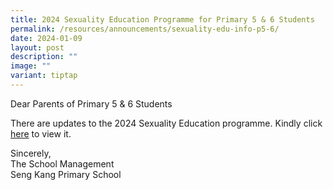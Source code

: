 ```yaml
---
title: 2024 Sexuality Education Programme for Primary 5 & 6 Students
permalink: /resources/announcements/sexuality-edu-info-p5-6/
date: 2024-01-09
layout: post
description: ""
image: ""
variant: tiptap
---
```

<p>Dear Parents of Primary 5 &amp; 6 Students</p><p>There are updates to the 2024 Sexuality Education programme. Kindly click <a href="/quick-links/Parents/Info-on-Sexuality-Education-Programme-for-P5-and-P6-Students/" rel="noopener noreferrer nofollow" target="_blank">here</a> to view it.</p><p>Sincerely,<br>The School Management<br>Seng Kang Primary School</p>